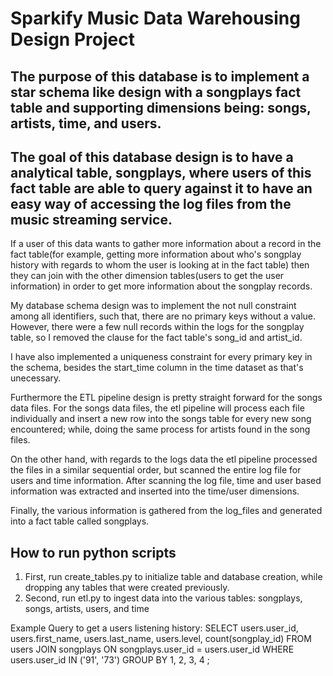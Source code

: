 # Sparkify Music Data Warehousing Design Project
## The purpose of this database is to implement a star schema like design with a songplays fact table and supporting dimensions being: songs, artists, time, and users.

## The goal of this database design is to have a analytical table, songplays, where users of this fact table are able to query against it to have an easy way of accessing the log files from the music streaming service.

If a user of this data wants to gather more information about a record in the fact table(for example, getting more information about who's songplay history with regards to whom the user is looking at in the fact table) then they can join with the other dimension tables(users to get the user information) in order to get more information about the songplay records.

My database schema design was to implement the not null constraint among all identifiers, such that, there are no primary keys without a value. However, there were a few null records within the logs for the songplay table, so I removed the clause for the fact table's song_id and artist_id.

I have also implemented a uniqueness constraint for every primary key in the schema, besides the start_time column in the time dataset as that's unecessary.

Furthermore the ETL pipeline design is pretty straight forward for the songs data files.  For the songs data files, the etl pipeline will process each file individually and insert a new row into the songs table for every new song encountered; while, doing the same process for artists found in the song files.

On the other hand, with regards to the logs data the etl pipeline processed the files in a similar sequential order, but scanned the entire log file for users and time information.  After scanning the log file, time and user based information was extracted and inserted into the time/user dimensions.

Finally, the various information is gathered from the log_files and generated into a fact table called songplays.

## How to run python scripts
1) First, run create_tables.py to initialize table and database creation, while dropping any tables that were created previously.
2) Second, run etl.py to ingest data into the various tables: songplays, songs, artists, users, and time

Example Query to get a users listening history:
SELECT users.user_id, users.first_name, users.last_name, users.level, count(songplay_id)
FROM users
JOIN songplays
    ON songplays.user_id = users.user_id
WHERE users.user_id IN ('91', '73')
GROUP BY 1, 2, 3, 4 ;
